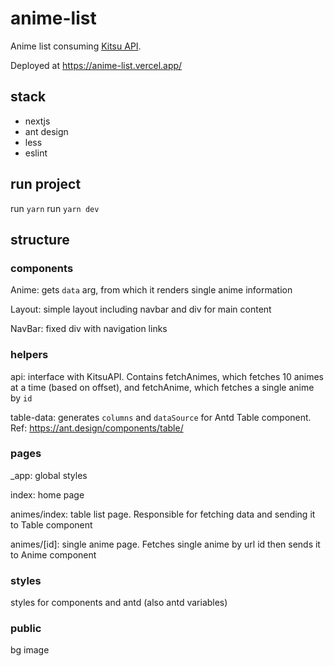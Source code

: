 # anime-list

Anime list consuming [Kitsu API](https://kitsu.docs.apiary.io/).

Deployed at https://anime-list.vercel.app/

## stack
- nextjs
- ant design
- less
- eslint

## run project
run `yarn`
run `yarn dev`

## structure
### components
Anime: gets `data` arg, from which it renders single anime information

Layout: simple layout including navbar and div for main content

NavBar: fixed div with navigation links

### helpers
api: interface with KitsuAPI. Contains fetchAnimes, which fetches 10 animes at a time (based on offset), and fetchAnime, which fetches a single anime by `id` 

table-data: generates `columns` and `dataSource` for Antd Table component.
Ref: https://ant.design/components/table/

### pages
_app: global styles

index: home page

animes/index: table list page. Responsible for fetching data and sending it to Table component

animes/[id]: single anime page. Fetches single anime by url id then sends it to Anime component

### styles
styles for components and antd (also antd variables)

### public
bg image





